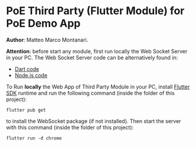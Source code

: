 # PoE Third Party (Flutter Module) for PoE Demo App

**Author**: Matteo Marco Montanari.

**Attention**: before start any module, first run locally the Web Socket Server in your PC. The Web Socket Server code can be alternatively found in:
* [Dart code](https://github.com/MatteoMarcoM/web_socket_dart)
* [Node.js code](https://github.com/MatteoMarcoM/web_socket_node)

To Run **locally** the Web App of Third Party Module in your PC, install [Flutter SDK](https://docs.flutter.dev/get-started/install) runtime and run the following command (inside the folder of this project):
```
flutter pub get
```
to install the WebSocket package (if not installed). Then start the server with this command (inside the folder of this project):
```
flutter run -d chrome
```
